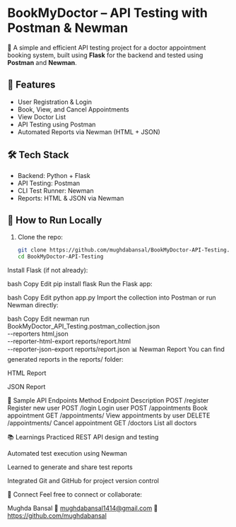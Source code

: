# BookMyDoctor – API Testing with Postman & Newman

🚀 A simple and efficient API testing project for a doctor appointment booking system, built using **Flask** for the backend and tested using **Postman** and **Newman**.

## 📌 Features

- User Registration & Login
- Book, View, and Cancel Appointments
- View Doctor List
- API Testing using Postman
- Automated Reports via Newman (HTML + JSON)

## 🛠️ Tech Stack

- Backend: Python + Flask
- API Testing: Postman
- CLI Test Runner: Newman
- Reports: HTML & JSON via Newman

## 🔁 How to Run Locally

1. Clone the repo:
   ```bash
   git clone https://github.com/mughdabansal/BookMyDoctor-API-Testing.git
   cd BookMyDoctor-API-Testing
Install Flask (if not already):

bash
Copy
Edit
pip install flask
Run the Flask app:

bash
Copy
Edit
python app.py
Import the collection into Postman or run Newman directly:

bash
Copy
Edit
newman run BookMyDoctor_API_Testing.postman_collection.json \
  --reporters html,json \
  --reporter-html-export reports/report.html \
  --reporter-json-export reports/report.json
📊 Newman Report
You can find generated reports in the reports/ folder:

HTML Report

JSON Report

🧪 Sample API Endpoints
Method	Endpoint	Description
POST	/register	Register new user
POST	/login	Login user
POST	/appointments	Book appointment
GET	/appointments/<id>	View appointments by user
DELETE	/appointments/<id>	Cancel appointment
GET	/doctors	List all doctors

📚 Learnings
Practiced REST API design and testing

Automated test execution using Newman

Learned to generate and share test reports

Integrated Git and GitHub for project version control

🔗 Connect
Feel free to connect or collaborate:

Mughda Bansal
📧 mughdabansal1414@gmail.com
🔗 https://github.com/mughdabansal
